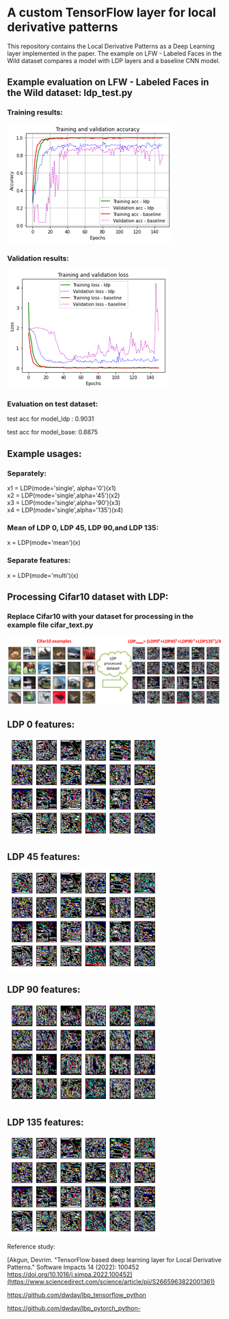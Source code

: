 # A custom TensorFlow layer for local derivative patterns 

This repository contains the Local Derivative Patterns as a Deep Learning layer implemented in the paper. The example on LFW - Labeled Faces in the Wild dataset compares a model with LDP layers and a baseline CNN model. 
## Example evaluation on LFW - Labeled Faces in the Wild dataset: ldp_test.py

###  Training results:
![alt text](images/hist_train.png)
###  Validation results:
![alt text](images/hist_loss.png)

###  Evaluation on test dataset:
test acc for model_ldp :  0.9031

test acc for model_base:  0.8875

## Example usages:
### Separately:
  x1 = LDP(mode='single', alpha='0')(x1)    
  x2 = LDP(mode='single',alpha='45')(x2)    
  x3 = LDP(mode='single',alpha='90')(x3)    
  x4 = LDP(mode='single',alpha='135')(x4)   
### Mean of LDP 0, LDP 45, LDP 90,and LDP 135:   
  x = LDP(mode='mean')(x)   
### Separate features:   
  x = LDP(mode='multi')(x)    
  
## Processing Cifar10 dataset with LDP:
### Replace Cifar10 with your dataset for processing in the example file cifar_text.py
![alt text](images/cifar10_ldb.png)

##  LDP 0 features:
![alt text](images/ldp_0.png)
##  LDP 45 features:
![alt text](images/ldp_45.png)
##  LDP 90 features:
![alt text](images/ldp_90.png)
##  LDP 135 features:
![alt text](images/ldp_135.png)


Reference study:

[Akgun, Devrim. "TensorFlow based deep learning layer for Local Derivative Patterns." Software Impacts 14 (2022): 100452 https://doi.org/10.1016/j.simpa.2022.100452](https://www.sciencedirect.com/science/article/pii/S2665963822001361)

https://github.com/dwday/lbp_tensorflow_python

https://github.com/dwday/lbp_pytorch_python-
